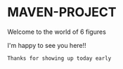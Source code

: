 # MAVEN-PROJECT

Welcome to the world of 6 figures

I'm happy to see you here!!

	Thanks for showing up today early 


